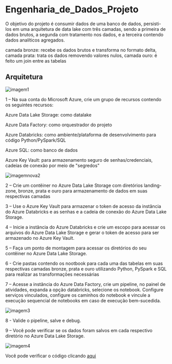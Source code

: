 # Engenharia_de_Dados_Projeto   
O objetivo do projeto é consumir dados de uma banco de dados, persisti-los em uma arquitetura de data lake com três camadas, sendo a primeira de dados brutos, a segunda com tratamento nos dados, e a terceira contendo dados analíticos agregados.

camada bronze: recebe os dados brutos e transforma no formato delta, 
camada prata: trata os dados removendo valores nulos,
camada ouro: é feito um join entre as tabelas 

## Arquitetura
![imagem1](https://github.com/RobertMaklyn/Engenharia_de_Dados_Projeto-/assets/147719579/4a89586d-4f9c-4528-b412-27d41dba67b0)


1 – Na sua conta do Microsoft Azure, crie um grupo de recursos contendo os seguintes recursos:

Azure Data Lake Storage: como datalake

Azure Data Factory: como orquestrador do projeto

Azure Databricks: como ambiente/plataforma de desenvolvimento para código Python/PySpark/SQL

Azure SQL: como banco de dados

Azure Key Vault: para armazenamento seguro de senhas/credenciais, cadeias de conexão por meio de "segredos"

![imagemnova2](https://github.com/RobertMaklyn/Engenharia_de_Dados_Projeto-/assets/147719579/4c32efaf-450b-4441-99f8-a98c1a4ef549)

2 – Crie um contêiner no Azure Data Lake Storage com diretórios landing-zone, bronze, prata e ouro para armazenamento de dados em suas respectivas camadas

3 – Use o Azure Key Vault para armazenar o token de acesso da instância do Azure Databricks e as senhas e a cadeia de conexão do Azure Data Lake Storage.

4 – Inicie a instância do Azure Databricks e crie um escopo para acessar os arquivos do Azure Data Lake Storage e gerar o token de acesso para ser armazenado no Azure Key Vault.

5 – Faça um ponto de montagem para acessar os diretórios do seu contêiner no Azure Data Lake Storage.

6 - Crie pastas contendo os nootbook para cada uma das tabelas em suas respectivas camadas bronze, prata e ouro utilizando Python, PySpark e SQL para realizar as transformações necessárias

7 – Acesse a instância do Azure Data Factory, crie um pipeline, no painel de atividades, expanda a opção databricks, selecione os notebook. Configure serviços vinculados, configure os caminhos do notebook e vincule a execução sequencial de notebooks em caso de execução bem-sucedida.

![imagem3](/fotos/imagem3.PNG)


8 - Valide o pipeline, salve e debug.

9 – Você pode verificar se os dados foram salvos em cada respectivo diretório no Azure Data Lake Storage.

![imagem4](/fotos/imagem4.PNG)

Você pode verificar o código clicando [aqui](https://github.com/RobertMaklyn/Engenharia_de_Dados_Projeto-/tree/master/azure_data_bricks_notbooks)

